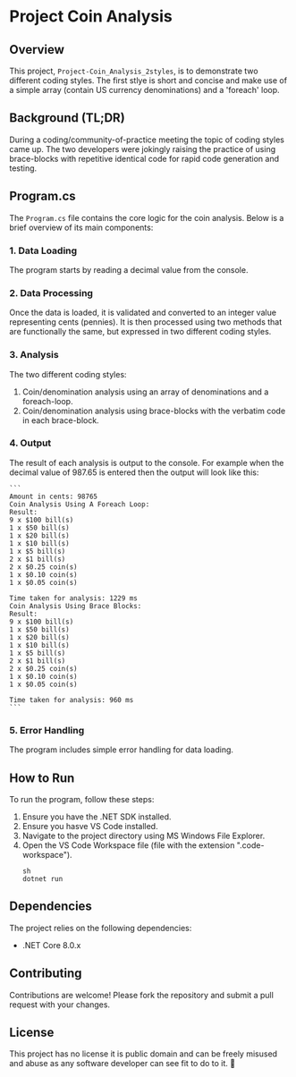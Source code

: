 # Project Coin Analysis

## Overview
This project, `Project-Coin_Analysis_2styles`, is to demonstrate two different coding styles. The first stlye is short and concise and make use of a simple array (contain US currency denominations) and a 'foreach' loop.

## Background (TL;DR)
During a coding/community-of-practice meeting the topic of coding styles came up. The two developers were jokingly raising the practice of using brace-blocks with repetitive identical code for rapid code generation and testing.

## Program.cs
The `Program.cs` file contains the core logic for the coin analysis. Below is a brief overview of its main components:

### 1. Data Loading
The program starts by reading a decimal value from the console.

### 2. Data Processing
Once the data is loaded, it is validated and converted to an integer value representing cents (pennies). It is then processed using  two methods that are functionally the same, but expressed in two different coding styles.

### 3. Analysis
The two different coding styles:
1. Coin/denomination analysis using an array of denominations and a foreach-loop.
2. Coin/denomination analysis using brace-blocks with the verbatim code in each brace-block.

### 4. Output
The result of each analysis is output to the console. For example when the decimal value of 987.65 is entered then the output will look like this:

    ```
    Amount in cents: 98765
    Coin Analysis Using A Foreach Loop:
    Result:
    9 x $100 bill(s)
    1 x $50 bill(s)
    1 x $20 bill(s)
    1 x $10 bill(s)
    1 x $5 bill(s)
    2 x $1 bill(s)
    2 x $0.25 coin(s)
    1 x $0.10 coin(s)
    1 x $0.05 coin(s)

    Time taken for analysis: 1229 ms
    Coin Analysis Using Brace Blocks:
    Result:
    9 x $100 bill(s)
    1 x $50 bill(s)
    1 x $20 bill(s)
    1 x $10 bill(s)
    1 x $5 bill(s)
    2 x $1 bill(s)
    2 x $0.25 coin(s)
    1 x $0.10 coin(s)
    1 x $0.05 coin(s)

    Time taken for analysis: 960 ms
    ```

### 5. Error Handling
The program includes simple error handling for data loading.

## How to Run
To run the program, follow these steps:
1. Ensure you have the .NET SDK installed.
2. Ensure you hasve VS Code installed.
3. Navigate to the project directory using MS Windows File Explorer.
4. Open the VS Code Workspace file (file with the extension ".code-workspace").
    ```
    sh
    dotnet run
    ```

## Dependencies
The project relies on the following dependencies:
- .NET Core 8.0.x

## Contributing
Contributions are welcome! Please fork the repository and submit a pull request with your changes.

## License
This project has no license it is public domain and can be freely misused and abuse as any software developer can see fit to do to it. 🤣
